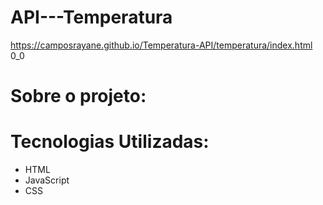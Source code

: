 # API---Temperatura
https://camposrayane.github.io/Temperatura-API/temperatura/index.html 0_0

# Sobre o projeto:

# Tecnologias Utilizadas:
- HTML
- JavaScript
- CSS
